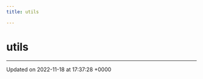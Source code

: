 ```yaml
---
title: utils

---
```


# utils








-------------------------------

Updated on 2022-11-18 at 17:37:28 +0000